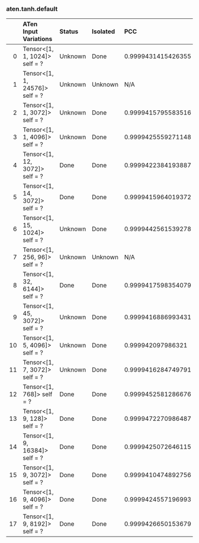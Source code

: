 ### aten.tanh.default
|    | ATen Input Variations          | Status   | Isolated   | PCC                | Host   |
|---:|:-------------------------------|:---------|:-----------|:-------------------|:-------|
|  0 | Tensor<[1, 1, 1024]> self = ?  | Unknown  | Done       | 0.9999431415426355 | 0      |
|  1 | Tensor<[1, 1, 24576]> self = ? | Unknown  | Unknown    | N/A                | N/A    |
|  2 | Tensor<[1, 1, 3072]> self = ?  | Unknown  | Done       | 0.9999415795583516 | 0      |
|  3 | Tensor<[1, 1, 4096]> self = ?  | Unknown  | Done       | 0.9999425559271148 | 0      |
|  4 | Tensor<[1, 12, 3072]> self = ? | Done     | Done       | 0.9999422384193887 | 0      |
|  5 | Tensor<[1, 14, 3072]> self = ? | Done     | Done       | 0.9999415964019372 | 0      |
|  6 | Tensor<[1, 15, 1024]> self = ? | Unknown  | Done       | 0.9999442561539278 | 0      |
|  7 | Tensor<[1, 256, 96]> self = ?  | Unknown  | Unknown    | N/A                | N/A    |
|  8 | Tensor<[1, 32, 6144]> self = ? | Done     | Done       | 0.9999417598354079 | 0      |
|  9 | Tensor<[1, 45, 3072]> self = ? | Unknown  | Done       | 0.9999416886993431 | 0      |
| 10 | Tensor<[1, 5, 4096]> self = ?  | Unknown  | Done       | 0.999942097986321  | 0      |
| 11 | Tensor<[1, 7, 3072]> self = ?  | Unknown  | Done       | 0.9999416284749791 | 0      |
| 12 | Tensor<[1, 768]> self = ?      | Done     | Done       | 0.9999452581286676 | 0      |
| 13 | Tensor<[1, 9, 128]> self = ?   | Done     | Done       | 0.9999472270986487 | 0      |
| 14 | Tensor<[1, 9, 16384]> self = ? | Done     | Done       | 0.9999425072646115 | 0      |
| 15 | Tensor<[1, 9, 3072]> self = ?  | Done     | Done       | 0.9999410474892756 | 0      |
| 16 | Tensor<[1, 9, 4096]> self = ?  | Done     | Done       | 0.9999424557196993 | 0      |
| 17 | Tensor<[1, 9, 8192]> self = ?  | Done     | Done       | 0.9999426650153679 | 0      |

